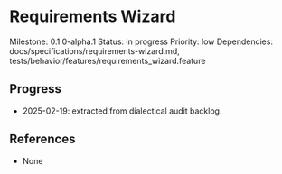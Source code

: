 # Requirements Wizard
Milestone: 0.1.0-alpha.1
Status: in progress
Priority: low
Dependencies: docs/specifications/requirements-wizard.md, tests/behavior/features/requirements_wizard.feature

## Progress
- 2025-02-19: extracted from dialectical audit backlog.

## References
- None
